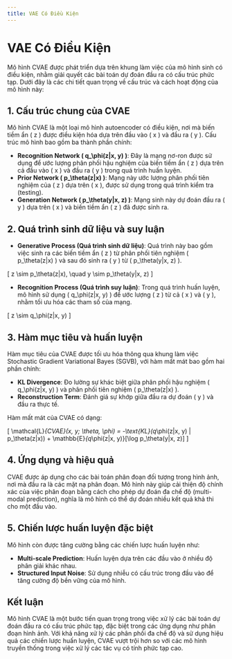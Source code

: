 ```yaml
---
title: VAE Có Điều Kiện 
---
```


# VAE Có Điều Kiện

Mô hình CVAE được phát triển dựa trên khung làm việc của mô hình sinh có điều kiện, nhằm giải quyết các bài toán dự đoán đầu ra có cấu trúc phức tạp. Dưới đây là các chi tiết quan trọng về cấu trúc và cách hoạt động của mô hình này:

## 1. **Cấu trúc chung của CVAE**

Mô hình CVAE là một loại mô hình autoencoder có điều kiện, nơi mà biến tiềm ẩn \( z \) được điều kiện hóa dựa trên đầu vào \( x \) và đầu ra \( y \). Cấu trúc mô hình bao gồm ba thành phần chính:
- **Recognition Network \( q_\phi(z|x, y) \)**: Đây là mạng nơ-ron được sử dụng để ước lượng phân phối hậu nghiệm của biến tiềm ẩn \( z \) dựa trên cả đầu vào \( x \) và đầu ra \( y \) trong quá trình huấn luyện.
- **Prior Network \( p_\theta(z|x) \)**: Mạng này ước lượng phân phối tiên nghiệm của \( z \) dựa trên \( x \), được sử dụng trong quá trình kiểm tra (testing).
- **Generation Network \( p_\theta(y|x, z) \)**: Mạng sinh này dự đoán đầu ra \( y \) dựa trên \( x \) và biến tiềm ẩn \( z \) đã được sinh ra.

## 2. **Quá trình sinh dữ liệu và suy luận**

- **Generative Process (Quá trình sinh dữ liệu)**: Quá trình này bao gồm việc sinh ra các biến tiềm ẩn \( z \) từ phân phối tiên nghiệm \( p_\theta(z|x) \) và sau đó sinh ra \( y \) từ \( p_\theta(y|x, z) \).

\[
z \sim p_\theta(z|x), \quad y \sim p_\theta(y|x, z)
\]

- **Recognition Process (Quá trình suy luận)**: Trong quá trình huấn luyện, mô hình sử dụng \( q_\phi(z|x, y) \) để ước lượng \( z \) từ cả \( x \) và \( y \), nhằm tối ưu hóa các tham số của mạng.

\[
z \sim q_\phi(z|x, y)
\]

## 3. **Hàm mục tiêu và huấn luyện**

Hàm mục tiêu của CVAE được tối ưu hóa thông qua khung làm việc Stochastic Gradient Variational Bayes (SGVB), với hàm mất mát bao gồm hai phần chính:
- **KL Divergence**: Đo lường sự khác biệt giữa phân phối hậu nghiệm \( q_\phi(z|x, y) \) và phân phối tiên nghiệm \( p_\theta(z|x) \).
- **Reconstruction Term**: Đánh giá sự khớp giữa đầu ra dự đoán \( y \) và đầu ra thực tế.

Hàm mất mát của CVAE có dạng:

\[
\mathcal{L}_{CVAE}(x, y; \theta, \phi) = -\text{KL}(q_\phi(z|x, y) \| p_\theta(z|x)) + \mathbb{E}_{q_\phi(z|x, y)}[\log p_\theta(y|x, z)]
\]

## 4. **Ứng dụng và hiệu quả**

CVAE được áp dụng cho các bài toán phân đoạn đối tượng trong hình ảnh, nơi mà đầu ra là các mặt nạ phân đoạn. Mô hình này giúp cải thiện độ chính xác của việc phân đoạn bằng cách cho phép dự đoán đa chế độ (multi-modal prediction), nghĩa là mô hình có thể dự đoán nhiều kết quả khả thi cho một đầu vào.

## 5. **Chiến lược huấn luyện đặc biệt**

Mô hình còn được tăng cường bằng các chiến lược huấn luyện như:
- **Multi-scale Prediction**: Huấn luyện dựa trên các đầu vào ở nhiều độ phân giải khác nhau.
- **Structured Input Noise**: Sử dụng nhiễu có cấu trúc trong đầu vào để tăng cường độ bền vững của mô hình.

## Kết luận

Mô hình CVAE là một bước tiến quan trọng trong việc xử lý các bài toán dự đoán đầu ra có cấu trúc phức tạp, đặc biệt trong các ứng dụng như phân đoạn hình ảnh. Với khả năng xử lý các phân phối đa chế độ và sử dụng hiệu quả các chiến lược huấn luyện, CVAE vượt trội hơn so với các mô hình truyền thống trong việc xử lý các tác vụ có tính phức tạp cao.